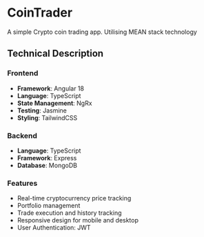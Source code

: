 # CoinTrader

A simple Crypto coin trading app. Utilising MEAN stack technology

## Technical Description

### Frontend
- **Framework**: Angular 18
- **Language**: TypeScript
- **State Management**: NgRx
- **Testing**: Jasmine
- **Styling**: TailwindCSS

### Backend
- **Language**: TypeScript
- **Framework**: Express
- **Database**: MongoDB

### Features
- Real-time cryptocurrency price tracking
- Portfolio management
- Trade execution and history tracking
- Responsive design for mobile and desktop
- User Authentication: JWT


